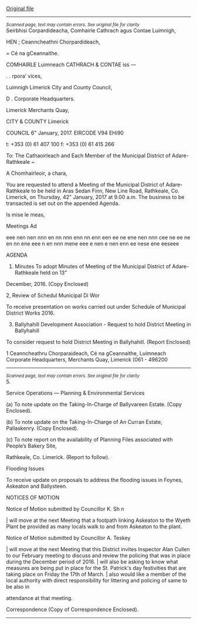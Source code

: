 [Original file](https://beta.limerick.ie/sites/default/files/media/documents/2017-04/agenda_-_12th_january_2017.pdf)

---
*<small>Scanned page, text may contain errors. See original file for clarity</small>*  
Seirbhisi Corpardideacha,
Comhairle Cathrach agus Contae Luimnigh,

HEN ; Ceanncheathni Chorpardideach,

= Cé na gCeannaithe.

COMHAIRLE Luimneach
CATHRACH & CONTAE iss —

. . rpora’ vices,

Luimnigh Limerick City and County Council,

D . Corporate Headquarters.

Limerick Merchants Quay,

CITY & COUNTY Limerick

COUNCIL
6" January, 2017. EIRCODE V94 EHi90

t: +353 (0) 61 407 100
f: +353 (0) 61 415 266

To: The Cathaoirleach and Each Member of the Municipal District of Adare-Rathkeale ~

A Chomhairleoir, a chara,

You are requested to attend a Meeting of the Municipal District of Adare-Rathkeale to be held in Aras
Sedan Finn, New Line Road, Rathkeale, Co. Limerick, on Thursday, 42" January, 2017 at 9.00 a.m. The
business to be transacted is set out on the appended Agenda.

Is mise le meas,

Meetings Ad

eee nen nen nnn en nn nnn enn nn enn een ee ne ene nen nnn cee ne ee ne en nn ene eee n en nnn mene eee e nen e nen enn ee nese ene eeseee

AGENDA

1. Minutes
To adopt Minutes of Meeting of the Municipal District of Adare-Rathkeale held on 13”

December, 2016.
(Copy Enclosed)

2, Review of Schedul Municipal Di Wor

To receive presentation on works carried out under Schedule of Municipal District Works 2016.

3. Ballyhahill Development Association - Request to hold District Meeting in Ballyhahill

To consider request to hold District Meeting in Ballyhahill.
(Report Enclosed)

1
Ceanncheathru Chorparaideach, Cé na gCeannaithe, Luimneach
Corporate Headquarters, Merchants Quay, Limerick (061 - 496200


---
*<small>Scanned page, text may contain errors. See original file for clarity</small>*  
5.

Service Operations — Planning & Environmental Services

(a) To note update on the Taking-In-Charge of Ballyvareen Estate.
(Copy Enclosed).

(b) To note update on the Taking-In-Charge of An Curran Estate, Pallaskenry.
(Copy Enclosed).

(c) To note report on the availability of Planning Files associated with People’s Bakery Site,

Rathkeale, Co. Limerick.
(Report to follow).

Flooding Issues

To receive update on proposals to address the flooding issues in Foynes, Askeaton and
Ballysteen.

NOTICES OF MOTION

Notice of Motion submitted by Councillor K. Sh n

| will move at the next Meeting that a footpath linking Askeaton to the Wyeth Plant be provided
as many locals walk to and from Askeaton to the plant.

Notice of Motion submitted by Councillor A. Teskey

| will move at the next Meeting that this District invites Inspector Alan Cullen to our February
meeting to discuss and review the policing that was in place during the December period of
2016. | will also be asking to know what measures are being put in place for the St. Patrick's day
festivities that are taking place on Friday the 17th of March. | also would like a member of the
local authority with direct responsibility for littering and policing of same to be also in

attendance at that meeting.

Correspondence
(Copy of Correspondence Enclosed).


---
